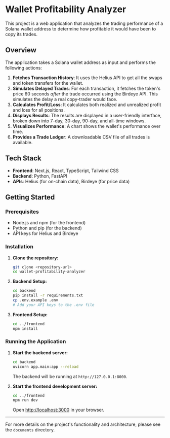 # Wallet Profitability Analyzer

This project is a web application that analyzes the trading performance of a Solana wallet address to determine how profitable it would have been to copy its trades.

## Overview

The application takes a Solana wallet address as input and performs the following actions:

1.  **Fetches Transaction History**: It uses the Helius API to get all the swaps and token transfers for the wallet.
2.  **Simulates Delayed Trades**: For each transaction, it fetches the token's price 60 seconds *after* the trade occurred using the Birdeye API. This simulates the delay a real copy-trader would face.
3.  **Calculates Profit/Loss**: It calculates both realized and unrealized profit and loss for all positions.
4.  **Displays Results**: The results are displayed in a user-friendly interface, broken down into 7-day, 30-day, 90-day, and all-time windows.
5.  **Visualizes Performance**: A chart shows the wallet's performance over time.
6.  **Provides a Trade Ledger**: A downloadable CSV file of all trades is available.

## Tech Stack

*   **Frontend**: Next.js, React, TypeScript, Tailwind CSS
*   **Backend**: Python, FastAPI
*   **APIs**: Helius (for on-chain data), Birdeye (for price data)

## Getting Started

### Prerequisites

*   Node.js and npm (for the frontend)
*   Python and pip (for the backend)
*   API keys for Helius and Birdeye

### Installation

1.  **Clone the repository:**
    ```bash
    git clone <repository-url>
    cd wallet-profitability-analyzer
    ```

2.  **Backend Setup:**
    ```bash
    cd backend
    pip install -r requirements.txt
    cp .env.example .env 
    # Add your API keys to the .env file
    ```

3.  **Frontend Setup:**
    ```bash
    cd ../frontend
    npm install
    ```

### Running the Application

1.  **Start the backend server:**
    ```bash
    cd backend
    uvicorn app.main:app --reload
    ```
    The backend will be running at `http://127.0.0.1:8000`.

2.  **Start the frontend development server:**
    ```bash
    cd ../frontend
    npm run dev
    ```
    Open [http://localhost:3000](http://localhost:3000) in your browser.

---

For more details on the project's functionality and architecture, please see the `documents` directory. 